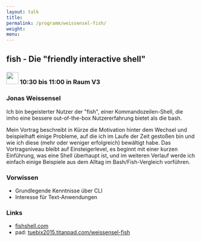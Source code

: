 ```yaml
---
layout: talk
title:
permalink: /programm/weissensel-fish/
weight: 
menu:
---
```

## fish&nbsp;-&nbsp;Die&nbsp;"friendly&nbsp;interactive&nbsp;shell"

### <img height = "32" src="../../images/talk.svg"> 10:30 bis 11:00 in Raum V3

### Jonas&nbsp;Weissensel

Ich bin begeisterter Nutzer der "fish", einer Kommandozeilen-Shell, die imho eine bessere out-of-the-box Nutzererfahrung bietet als die bash.

Mein Vortrag beschreibt in Kürze die Motivation hinter dem Wechsel und beispielhaft einige Probleme, auf die ich im Laufe der Zeit gestoßen bin und wie ich diese (mehr oder weniger erfolgreich) bewältigt habe.
Das Vortragsniveau bleibt auf Einsteigerlevel, es beginnt mit einer kurzen Einführung, was eine Shell überhaupt ist, und im weiteren Verlauf werde ich einfach einige Beispiele aus dem Alltag im Bash/Fish-Vergleich vorführen.

### Vorwissen

- Grundlegende Kenntnisse über CLI
- Interesse für Text-Anwendungen

### Links

- <a href="http://fishshell.com" target="_blank">fishshell.com</a>
- pad: <a href="https://tuebix2015.titanpad.com/weissensel-fish" target="_blank">tuebix2015.titanpad.com/weissensel-fish</a>
